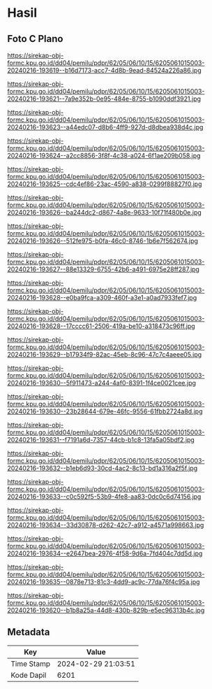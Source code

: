 # Hasil

## Foto C Plano

https://sirekap-obj-formc.kpu.go.id/dd04/pemilu/pdpr/62/05/06/10/15/6205061015003-20240216-193619--b16d7173-acc7-4d8b-9ead-84524a226a86.jpg

https://sirekap-obj-formc.kpu.go.id/dd04/pemilu/pdpr/62/05/06/10/15/6205061015003-20240216-193621--7a9e352b-0e95-484e-8755-b1090ddf3921.jpg

https://sirekap-obj-formc.kpu.go.id/dd04/pemilu/pdpr/62/05/06/10/15/6205061015003-20240216-193623--a44edc07-d8b6-4ff9-927d-d8dbea938d4c.jpg

https://sirekap-obj-formc.kpu.go.id/dd04/pemilu/pdpr/62/05/06/10/15/6205061015003-20240216-193624--a2cc8856-3f8f-4c38-a024-6f1ae209b058.jpg

https://sirekap-obj-formc.kpu.go.id/dd04/pemilu/pdpr/62/05/06/10/15/6205061015003-20240216-193625--cdc4ef86-23ac-4590-a838-0299f88827f0.jpg

https://sirekap-obj-formc.kpu.go.id/dd04/pemilu/pdpr/62/05/06/10/15/6205061015003-20240216-193626--ba244dc2-d867-4a8e-9633-10f71f480b0e.jpg

https://sirekap-obj-formc.kpu.go.id/dd04/pemilu/pdpr/62/05/06/10/15/6205061015003-20240216-193626--512fe975-b0fa-46c0-8746-1b6e7f562674.jpg

https://sirekap-obj-formc.kpu.go.id/dd04/pemilu/pdpr/62/05/06/10/15/6205061015003-20240216-193627--88e13329-6755-42b6-a491-6975e28ff287.jpg

https://sirekap-obj-formc.kpu.go.id/dd04/pemilu/pdpr/62/05/06/10/15/6205061015003-20240216-193628--e0ba9fca-a309-460f-a3e1-a0ad7933fef7.jpg

https://sirekap-obj-formc.kpu.go.id/dd04/pemilu/pdpr/62/05/06/10/15/6205061015003-20240216-193628--17cccc61-2506-419a-be10-a318473c96ff.jpg

https://sirekap-obj-formc.kpu.go.id/dd04/pemilu/pdpr/62/05/06/10/15/6205061015003-20240216-193629--b17934f9-82ac-45eb-8c96-47c7c4aeee05.jpg

https://sirekap-obj-formc.kpu.go.id/dd04/pemilu/pdpr/62/05/06/10/15/6205061015003-20240216-193630--5f911473-a244-4af0-8391-1f4ce0021cee.jpg

https://sirekap-obj-formc.kpu.go.id/dd04/pemilu/pdpr/62/05/06/10/15/6205061015003-20240216-193630--23b28644-679e-46fc-9556-61fbb2724a8d.jpg

https://sirekap-obj-formc.kpu.go.id/dd04/pemilu/pdpr/62/05/06/10/15/6205061015003-20240216-193631--f7191a6d-7357-44cb-b1c8-13fa5a05bdf2.jpg

https://sirekap-obj-formc.kpu.go.id/dd04/pemilu/pdpr/62/05/06/10/15/6205061015003-20240216-193632--b1eb6d93-30cd-4ac2-8c13-bd1a316a2f5f.jpg

https://sirekap-obj-formc.kpu.go.id/dd04/pemilu/pdpr/62/05/06/10/15/6205061015003-20240216-193633--c0c592f5-53b9-4fe8-aa83-0dc0c6d74156.jpg

https://sirekap-obj-formc.kpu.go.id/dd04/pemilu/pdpr/62/05/06/10/15/6205061015003-20240216-193634--33d30878-d262-42c7-a912-a4571a998663.jpg

https://sirekap-obj-formc.kpu.go.id/dd04/pemilu/pdpr/62/05/06/10/15/6205061015003-20240216-193634--e2647bea-2976-4f58-9d6a-7fd404c7dd5d.jpg

https://sirekap-obj-formc.kpu.go.id/dd04/pemilu/pdpr/62/05/06/10/15/6205061015003-20240216-193635--0878e713-81c3-4dd9-ac9c-77da76f4c95a.jpg

https://sirekap-obj-formc.kpu.go.id/dd04/pemilu/pdpr/62/05/06/10/15/6205061015003-20240216-193620--b1b8a25a-44d8-430b-829b-e5ec96313b4c.jpg


## Metadata

| Key        | Value               |
| ---------- | ------------------- |
| Time Stamp | 2024-02-29 21:03:51 |
| Kode Dapil | 6201                |



